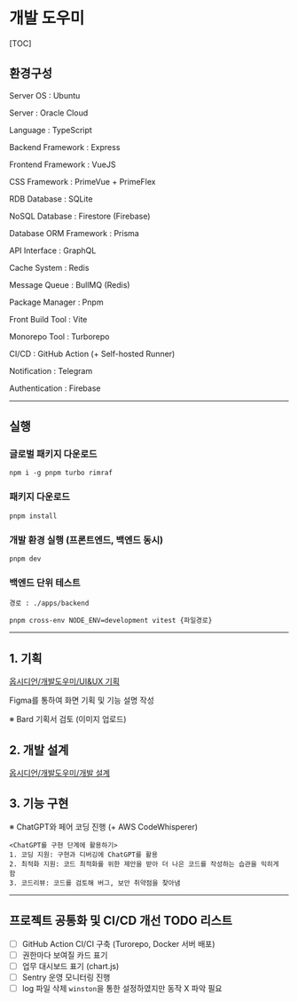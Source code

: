 # 개발 도우미

[TOC]

## 환경구성

Server OS : Ubuntu

Server : Oracle Cloud

Language : TypeScript

Backend Framework : Express

Frontend Framework : VueJS

CSS Framework : PrimeVue + PrimeFlex

RDB Database : SQLite

NoSQL Database : Firestore (Firebase)

Database ORM Framework : Prisma

API Interface : GraphQL

Cache System : Redis

Message Queue : BullMQ (Redis)

Package Manager : Pnpm

Front Build Tool : Vite

Monorepo Tool : Turborepo

CI/CD : GitHub Action (+ Self-hosted Runner)

Notification : Telegram

Authentication : Firebase

---

## 실행

### 글로벌 패키지 다운로드

```shell
npm i -g pnpm turbo rimraf
```

### 패키지 다운로드

```shell
pnpm install
```

### 개발 환경 실행 (프론트엔드, 백엔드 동시)

```shell
pnpm dev
```

### 백엔드 단위 테스트

`경로 : ./apps/backend`

```shell
pnpm cross-env NODE_ENV=development vitest {파일경로}
```

---

## 1. 기획

[옵시디언/개발도우미/UI&UX 기획](<https://github.com/InSeok9068/Obsidian/tree/main/A.%20Projects%20(%EB%AA%A9%ED%91%9C%2C%20%EB%A7%88%EA%B0%90)/%EC%82%AC%EC%9D%B4%EB%93%9C%20%ED%94%84%EB%A1%9C%EC%A0%9D%ED%8A%B8/%EA%B0%9C%EB%B0%9C%EB%8F%84%EC%9A%B0%EB%AF%B8/%EC%84%A4%EA%B3%84>)

Figma를 통하여 화면 기획 및 기능 설명 작성

※ Bard 기획서 검토 (이미지 업로드)

## 2. 개발 설계

[옵시디언/개발도우미/개발 설계](<https://github.com/InSeok9068/Obsidian/tree/main/A.%20Projects%20(%EB%AA%A9%ED%91%9C%2C%20%EB%A7%88%EA%B0%90)/%EC%82%AC%EC%9D%B4%EB%93%9C%20%ED%94%84%EB%A1%9C%EC%A0%9D%ED%8A%B8/%EA%B0%9C%EB%B0%9C%EB%8F%84%EC%9A%B0%EB%AF%B8/%EC%84%A4%EA%B3%84>)

## 3. 기능 구현

※ ChatGPT와 페어 코딩 진행 (+ AWS CodeWhisperer)

```
<ChatGPT를 구현 단계에 활용하기>
1. 코딩 지원: 구현과 디버깅에 ChatGPT를 활용
2. 최적화 지원: 코드 최적화를 위한 제안을 받아 더 나은 코드를 작성하는 습관을 익히게 함
3. 코드리뷰: 코드를 검토해 버그, 보안 취약점을 찾아냄
```

---

## 프로젝트 공통화 및 CI/CD 개선 TODO 리스트

- [ ] GitHub Action CI/CI 구축 (Turorepo, Docker 서버 배포)
- [ ] 권한마다 보여질 카드 표기
- [ ] 업무 대시보드 표기 (chart.js)
- [ ] Sentry 운영 모니터링 진행
- [ ] log 파일 삭제 `winston`을 통한 설정하였지만 동작 X 파악 필요
